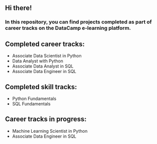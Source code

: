 ## Hi there!
### In this repository, you can find projects completed as part of career tracks on the DataCamp e-learning platform.


Completed career tracks: 
-
- Associate Data Scientist in Python
- Data Analyst with Python
- Associate Data Analyst in SQL
- Associate Data Engineer in SQL

Completed skill tracks:
-
- Python Fundamentals
- SQL Fundamentals

Career tracks in progress:
-
- Machine Learning Scientist in Python
- Associate Data Engineer in SQL

